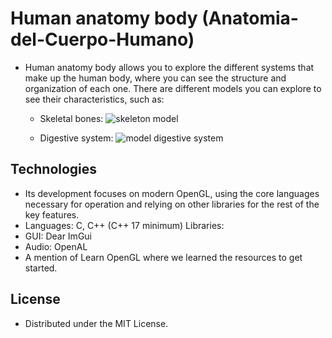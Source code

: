 # Human anatomy body (Anatomia-del-Cuerpo-Humano)
- Human anatomy body allows you to explore the different systems that make up the human body, where you can see the structure and organization of each one. There are different models you can explore to see their characteristics, such as:
  - Skeletal bones:
    ![skeleton model](https://github.com/user-attachments/assets/e46b9c56-bdf0-43c7-8b99-befe32a751b8)
    
  - Digestive system:
    ![model digestive system](https://github.com/user-attachments/assets/ac448586-9f91-4368-910f-6d963cc9c9fe)

## Technologies
- Its development focuses on modern OpenGL, using the core languages ​​necessary for operation and relying on other libraries for the rest of the key features.
- Languages: C, C++ (C++ 17 minimum)
Libraries:
- GUI: Dear ImGui
- Audio: OpenAL
- A mention of Learn OpenGL where we learned the resources to get started.

## License
- Distributed under the MIT License.
